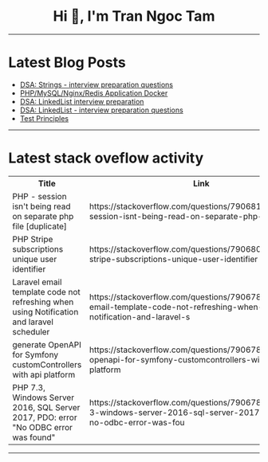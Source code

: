 <h1 align="center">Hi 👋, I'm Tran Ngoc Tam</h1>

---

# Latest Blog Posts 
<!-- BLOG-POST-LIST:START -->
- [DSA: Strings - interview preparation questions](https://dev.to/jayaprasanna_roddam/dsa-string-interview-preparation-questions-4c82)
- [PHP/MySQL/Nginx/Redis Application Docker](https://dev.to/sidyguedes/phpmysqlnginxredis-application-docker-5fca)
- [DSA: LinkedList interview preparation](https://dev.to/jayaprasanna_roddam/dsa-linkedlist-interview-preparation-3e9h)
- [DSA: LinkedList - interview preparation questions](https://dev.to/jayaprasanna_roddam/dsa-linkedlist-interview-preparation-1iii)
- [Test Principles](https://dev.to/zhiyuanamos/test-principles-454p)
<!-- BLOG-POST-LIST:END -->

---

# Latest stack oveflow activity
<table>
  <tr><th>Title</th><th>Link</th></tr>
  <!-- STACKOVERFLOW:START --><tr><td>PHP - session isn&#39;t being read on separate php file [duplicate]</td><td>https://stackoverflow.com/questions/79068105/php-session-isnt-being-read-on-separate-php-file</td></tr><tr><td>PHP Stripe subscriptions unique user identifier</td><td>https://stackoverflow.com/questions/79068057/php-stripe-subscriptions-unique-user-identifier</td></tr><tr><td>Laravel email template code not refreshing when using Notification and laravel scheduler</td><td>https://stackoverflow.com/questions/79067864/laravel-email-template-code-not-refreshing-when-using-notification-and-laravel-s</td></tr><tr><td>generate OpenAPI for Symfony customControllers with api platform</td><td>https://stackoverflow.com/questions/79067827/generate-openapi-for-symfony-customcontrollers-with-api-platform</td></tr><tr><td>PHP 7.3, Windows Server 2016, SQL Server 2017, PDO: error &quot;No ODBC error was found&quot;</td><td>https://stackoverflow.com/questions/79067818/php-7-3-windows-server-2016-sql-server-2017-pdo-error-no-odbc-error-was-fou</td></tr><!-- STACKOVERFLOW:END -->
</table>

---


